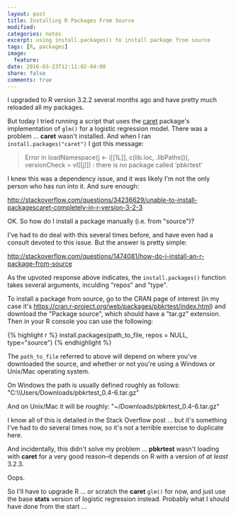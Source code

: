 ```yaml
---
layout: post
title: Installing R Packages From Source
modified:
categories: notes
excerpt: using install.packages() to install package from source
tags: [R, packages]
image:
  feature:
date: 2016-03-23T12:11:02-04:00
share: false
comments: true
---
```



I upgraded to R version 3.2.2 several months ago and have pretty much reloaded all my packages.

But today I tried running a script that uses the [caret](https://cran.r-project.org/web/packages/caret/vignettes/caret.pdf) package's implementation of `glm()` for a logistic regression model. There was a problem ... **caret** wasn't installed. And when I ran `install.packages("caret")` I got this message:

> Error in loadNamespace(j <- i[[1L]], c(lib.loc, .libPaths()), versionCheck = vI[[j]]) : 
  there is no package called ‘pbkrtest’

I knew this was a dependency issue, and it was likely I'm not the only person who has run into it. And sure enough:

<http://stackoverflow.com/questions/34236629/unable-to-install-packagescaret-completely-in-r-version-3-2-3>

OK. So how do I install a package manually (i.e. from "source")?

I've had to do deal with this several times before, and have even had a consult devoted to this issue. But the answer is pretty simple:

<http://stackoverflow.com/questions/1474081/how-do-i-install-an-r-package-from-source>

As the upvoted response above indicates, the `install.packages()` function takes several arguments, inculding "repos" and "type". 

To install a package from source, go to the CRAN page of interest (in my case it's <https://cran.r-project.org/web/packages/pbkrtest/index.html>) and download the "Package source", which should have a "tar.gz" extension. Then in your R console you can use the following:

{% highlight r %}
install.packages(path_to_file, repos = NULL, type="source")
{% endhighlight %}

The `path_to_file` referred to above will depend on where you've downloaded the source, and whether or not you're using a Windows or Unix/Mac operating system.

On Windows the path is usually defined roughly as follows: "C:\\\Users/Downloads/pbkrtest_0.4-6.tar.gz"

And on Unix/Mac it will be roughly: "~/Downloads/pbkrtest_0.4-6.tar.gz"

I know all of this is detailed in the Stack Overflow post ... but it's something I've had to do several times now, so it's not a terrible exercise to duplicate here.

And incidentally, this didn't solve my problem ... **pbkrtest** wasn't loading with **caret** for a very good reason–it depends on R with a version of *at least* 3.2.3. 

Oops.

So I'll have to upgrade R ... or scratch the **caret** `glm()` for now, and just use the base **stats** version of logistic regression instead. Probably what I should have done from the start ...
